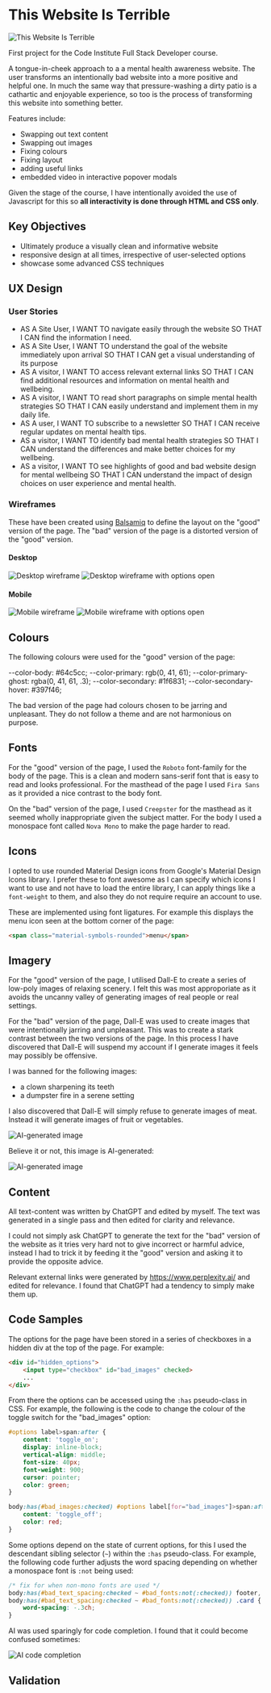 # This Website Is Terrible

![This Website Is Terrible](docs/title.webp)

First project for the Code Institute Full Stack Developer course.

A tongue-in-cheek approach to a a mental health awareness website. The user transforms an intentionally bad website into a more positive and helpful one. In much the same way that pressure-washing a dirty patio is a cathartic and enjoyable experience, so too is the process of transforming this website into something better.

Features include:
- Swapping out text content
- Swapping out images
- Fixing colours
- Fixing layout
- adding useful links
- embedded video in interactive popover modals

Given the stage of the course, I have intentionally avoided the use of Javascript for this so **all interactivity is done through HTML and CSS only**.

## Key Objectives

- Ultimately produce a visually clean and informative website
- responsive design at all times, irrespective of user-selected options
- showcase some advanced CSS techniques

## UX Design

### User Stories

- AS A Site User, I WANT TO navigate easily through the website SO THAT I CAN find the information I need.
- AS A Site User, I WANT TO understand the goal of the website immediately upon arrival SO THAT I CAN get a visual understanding of its purpose
- AS A visitor, I WANT TO access relevant external links SO THAT I CAN find additional resources and information on mental health and wellbeing.
- AS A visitor, I WANT TO read short paragraphs on simple mental health strategies SO THAT I CAN easily understand and implement them in my daily life.
- AS A user, I WANT TO subscribe to a newsletter SO THAT I CAN receive regular updates on mental health tips.
- AS a visitor, I WANT TO identify bad mental health strategies SO THAT I CAN understand the differences and make better choices for my wellbeing.
- AS a visitor, I WANT TO see highlights of good and bad website design for mental wellbeing SO THAT I CAN understand the impact of design choices on user experience and mental health.

### Wireframes

These have been created using [Balsamiq](https://balsamiq.com/) to define the layout on the "good" version of the page. The "bad" version of the page is a distorted version of the "good" version.

#### Desktop
![Desktop wireframe](docs/wf_desktop.png) ![Desktop wireframe with options open](docs/wf_desktop_options.png)

#### Mobile
![Mobile wireframe](docs/wf_phone.png) ![Mobile wireframe with options open](docs/wf_phone_options.png)

## Colours

The following colours were used for the "good" version of the page:

--color-body: #64c5cc;
--color-primary: rgb(0, 41, 61);
--color-primary-ghost: rgba(0, 41, 61, .3);
--color-secondary: #1f6831;
--color-secondary-hover: #397f46;

The bad version of the page had colours chosen to be jarring and unpleasant. They do not follow a theme and are not harmonious on purpose.

## Fonts

For the "good" version of the page, I used the `Roboto` font-family for the body of the page. This is a clean and modern sans-serif font that is easy to read and looks professional. For the masthead of the page I used `Fira Sans` as it provided a nice contrast to the body font.

On the "bad" version of the page, I used `Creepster` for the masthead as it seemed wholly inappropriate given the subject matter. For the body I used a monospace font called `Nova Mono` to make the page harder to read.

## Icons

I opted to use rounded Material Design icons from Google's Material Design Icons library. I prefer these to font awesome as I can specify which icons I want to use and not have to load the entire library, I can apply things like a `font-weight` to them, and also they do not require require an account to use.

These are implemented using font ligatures. For example this displays the menu icon seen at the bottom corner of the page:

```html
<span class="material-symbols-rounded">menu</span>
```

## Imagery

For the "good" version of the page, I utilised Dall-E to create a series of low-poly images of relaxing scenery. I felt this was most approporiate as it avoids the uncanny valley of generating images of real people or real settings.

For the "bad" version of the page, Dall-E was used to create images that were intentionally jarring and unpleasant. This was to create a stark contrast between the two versions of the page. In this process I have discovered that Dall-E will suspend my account if I generate images it feels may possibly be offensive.

I was banned for the following images:
- a clown sharpening its teeth
- a dumpster fire in a serene setting

I also discovered that Dall-E will simply refuse to generate images of meat. Instead it will generate images of fruit or vegetables.

![AI-generated image](docs/meat_fruit.png)

Believe it or not, this image is AI-generated:

![AI-generated image](assets/images/business.webp)

## Content

All text-content was written by ChatGPT and edited by myself. The text was generated in a single pass and then edited for clarity and relevance.

I could not simply ask ChatGPT to generate the text for the "bad" version of the website as it tries very hard not to give incorrect or harmful advice, instead I had to trick it by feeding it the "good" version and asking it to provide the opposite advice.

Relevant external links were generated by https://www.perplexity.ai/ and edited for relevance. I found that ChatGPT had a tendency to simply make them up.

## Code Samples

The options for the page have been stored in a series of checkboxes in a hidden div at the top of the page. For example:


```html
<div id="hidden_options">
    <input type="checkbox" id="bad_images" checked>
    ...
</div>
```

From there the options can be accessed using the `:has` pseudo-class in CSS. For example, the following is the code to change the colour of the toggle switch for the "bad_images" option:

```css
#options label>span:after {
    content: 'toggle_on';
    display: inline-block;
    vertical-align: middle;
    font-size: 40px;
    font-weight: 900;
    cursor: pointer;
    color: green;
}

body:has(#bad_images:checked) #options label[for="bad_images"]>span:after {
    content: 'toggle_off';
    color: red;
}
```

Some options depend on the state of current options, for this I used the descendant sibling selector (`~`) within the `:has` pseudo-class. For example, the following code further adjusts the word spacing depending on whether a monospace font is `:not` being used:

```css
/* fix for when non-mono fonts are used */
body:has(#bad_text_spacing:checked ~ #bad_fonts:not(:checked)) footer,
body:has(#bad_text_spacing:checked ~ #bad_fonts:not(:checked)) .card {
    word-spacing: -.3ch;
}
```

AI was used sparingly for code completion. I found that it could become confused sometimes:

![AI code completion](docs/code_ss.png)

## Validation
